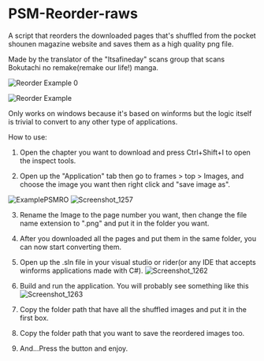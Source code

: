 # PSM-Reorder-raws
A script that reorders the downloaded pages that's shuffled from the pocket shounen magazine website and saves them as a high quality png file.

Made by the translator of the "Itsafineday" scans group that scans Bokutachi no remake(remake our life!) manga.

![Reorder Example 0](https://user-images.githubusercontent.com/32362046/119033532-fd9bd700-b9b5-11eb-86bd-3c79e89567c7.png)

![Reorder Example](https://user-images.githubusercontent.com/32362046/119033582-0d1b2000-b9b6-11eb-8cf6-e302f3a39121.png)


Only works on windows because it's based on winforms but the logic itself is trivial to convert to any other type of applications.

How to use:

1) Open the chapter you want to download and press Ctrl+Shift+I to open the inspect tools.

2) Open up the "Application" tab then go to frames > top > Images, and choose the image you want then right click and "save image as".

![ExamplePSMRO](https://user-images.githubusercontent.com/32362046/119030943-31293200-b9b3-11eb-95de-6972c2ddf8d0.jpg)
![Screenshot_1257](https://user-images.githubusercontent.com/32362046/119030502-a3e5dd80-b9b2-11eb-8fce-d5cd6d30f2b4.png)

3) Rename the Image to the page number you want, then change the file name extension to ".png" and put it in the folder you want.

4) After you downloaded all the pages and put them in the same folder, you can now start converting them.

5) Open up the .sln file in your visual studio or rider(or any IDE that accepts winforms applications made with C#). 
![Screenshot_1262](https://user-images.githubusercontent.com/32362046/119032518-ee685980-b9b4-11eb-9fe9-9d8f535e220d.png)

6) Build and run the application. You will probably see something like this
![Screenshot_1263](https://user-images.githubusercontent.com/32362046/119032943-5b7bef00-b9b5-11eb-895d-8c72fccab416.png)

7) Copy the folder path that have all the shuffled images and put it in the first box.

8) Copy the folder path that you want to save the reordered images too.

9) And...Press the button and enjoy.
 

